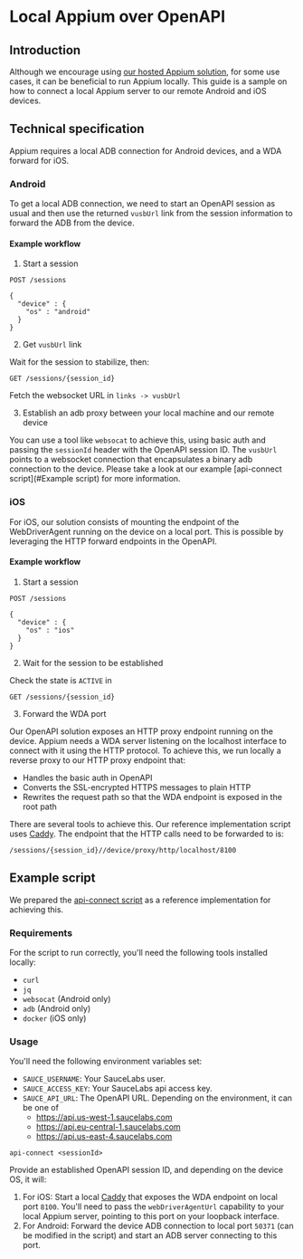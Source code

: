 # Local Appium over OpenAPI

## Introduction
Although we encourage using [our hosted Appium solution](https://docs.saucelabs.com/mobile-apps/automated-testing/appium/), for some use cases, it can be beneficial to run Appium locally. This guide is a sample on how to connect a local Appium server to our remote Android and iOS devices.

## Technical specification

Appium requires a local ADB connection for Android devices, and a WDA forward for iOS.

### Android

To get a local ADB connection, we need to start an OpenAPI session as usual and then use the returned `vusbUrl` link from the session information to forward the ADB from the device.

#### Example workflow

1. Start a session

```
POST /sessions
```

```
{
  "device" : {
    "os" : "android"
  }
}
```

2. Get `vusbUrl` link

Wait for the session to stabilize, then:

```
GET /sessions/{session_id}
```

Fetch the websocket URL in `links -> vusbUrl`

3. Establish an adb proxy between your local machine and our remote device

You can use a tool like `websocat` to achieve this, using basic auth and passing the `sessionId` header with the OpenAPI session ID. The `vusbUrl` points to a websocket connection that encapsulates a binary adb connection to the device. Please take a look at our example [api-connect script](#Example script) for more information.

### iOS

For iOS, our solution consists of mounting the endpoint of the WebDriverAgent running on the device on a local port. This is possible by leveraging the HTTP forward endpoints in the OpenAPI.

#### Example workflow

1. Start a session

```
POST /sessions
```

```
{
  "device" : {
    "os" : "ios"
  }
}
```

2. Wait for the session to be established

Check the state is `ACTIVE` in

```
GET /sessions/{session_id}
```

3. Forward the WDA port

Our OpenAPI solution exposes an HTTP proxy endpoint running on the device. Appium needs a WDA server listening on the localhost interface to connect with it using the HTTP protocol. To achieve this, we run locally a reverse proxy to our HTTP proxy endpoint that:
* Handles the basic auth in OpenAPI
* Converts the SSL-encrypted HTTPS messages to plain HTTP
* Rewrites the request path so that the WDA endpoint is exposed in the root path

There are several tools to achieve this. Our reference implementation script uses [Caddy](https://caddyserver.com/). The endpoint that the HTTP calls need to be forwarded to is:

```
/sessions/{session_id}//device/proxy/http/localhost/8100
```

## Example script

We prepared the [api-connect script](scripts/api-connect.sh) as a reference implementation for achieving this.

### Requirements

For the script to run correctly, you'll need the following tools installed locally:

* `curl`
* `jq`
* `websocat` (Android only)
* `adb` (Android only)
* `docker` (iOS only)

### Usage

You'll need the following environment variables set:

* `SAUCE_USERNAME`: Your SauceLabs user.
* `SAUCE_ACCESS_KEY`: Your SauceLabs api access key.
* `SAUCE_API_URL`: The OpenAPI URL. Depending on the environment, it can be one of
    * https://api.us-west-1.saucelabs.com
    * https://api.eu-central-1.saucelabs.com
    * https://api.us-east-4.saucelabs.com

```
api-connect <sessionId>
```

Provide an established OpenAPI session ID, and depending on the device OS, it will:

1. For iOS: Start a local [Caddy](https://caddyserver.com/) that exposes the WDA endpoint on local port `8100`. You'll need to pass the `webDriverAgentUrl` capability to your local Appium server, pointing to this port on your loopback interface.
2. For Android: Forward the device ADB connection to local port `50371` (can be modified in the script) and start an ADB server connecting to this port.
